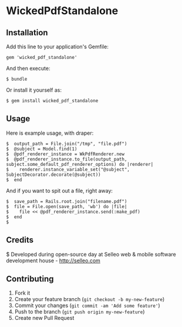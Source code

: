 # WickedPdfStandalone

## Installation

Add this line to your application's Gemfile:

    gem 'wicked_pdf_standalone'

And then execute:

    $ bundle

Or install it yourself as:

    $ gem install wicked_pdf_standalone

## Usage

Here is example usage, with draper:

    $  output_path = File.join("/tmp", "file.pdf")
    $  @subject = Model.find(1)
    $  @pdf_renderer_instance = WkPdfRenderer.new
    $  @pdf_renderer_instance.to_file(output_path, subject.some_default_pdf_renderer_options) do |renderer|
    $    renderer.instance_variable_set("@subject", SubjectDecorator.decorate(@subject))
    $  end

And if you want to spit out a file, right away:

    $  save_path = Rails.root.join("filename.pdf")
    $  file = File.open(save_path, 'wb') do |file|
    $    file << @pdf_renderer_instance.send(:make_pdf)
    $  end
    $

## Credits
   $ Developed during open-source day at Selleo web & mobile software development house - http://selleo.com

## Contributing

1. Fork it
2. Create your feature branch (`git checkout -b my-new-feature`)
3. Commit your changes (`git commit -am 'Add some feature'`)
4. Push to the branch (`git push origin my-new-feature`)
5. Create new Pull Request
